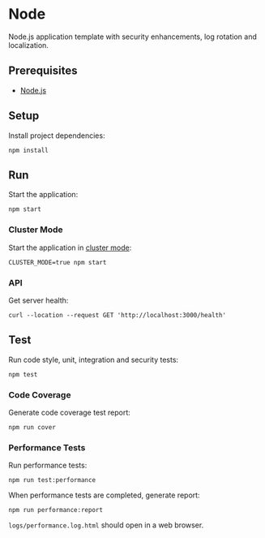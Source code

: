 # Node

Node.js application template with security enhancements, log rotation and localization.

## Prerequisites

- [Node.js](https://nodejs.org)

## Setup

Install project dependencies:

```console
npm install
```

## Run

Start the application:

```console
npm start
```

### Cluster Mode

Start the application in [cluster mode](https://nodejs.org/api/cluster.html#cluster_cluster):

```console
CLUSTER_MODE=true npm start
```

### API

Get server health:

```console
curl --location --request GET 'http://localhost:3000/health'
```

## Test

Run code style, unit, integration and security tests:

```console
npm test
```

### Code Coverage

Generate code coverage test report:

```console
npm run cover
```

### Performance Tests

Run performance tests:

```console
npm run test:performance
```

When performance tests are completed, generate report:

```console
npm run performance:report
```

`logs/performance.log.html` should open in a web browser.
